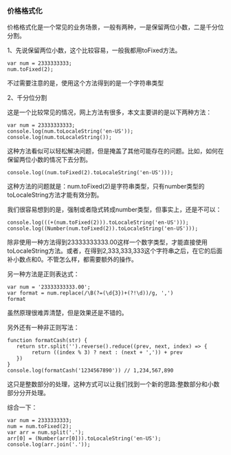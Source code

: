 ### 价格格式化

价格格式化是一个常见的业务场景，一般有两种，一是保留两位小数，二是千分位分割。

1、先说保留两位小数，这个比较容易，一般我都用toFixed方法。

	var num = 2333333333;
	num.toFixed(2);

不过需要注意的是，使用这个方法得到的是一个字符串类型

2、千分位分割

这是一个比较常见的情况，网上方法有很多，本文主要讲的是以下两种方法：

	var num = 23333333333;
	console.log(num.toLocaleString('en-US'));
	console.log(num.toLocaleString());

这种方法看似可以轻松解决问题，但是掩盖了其他可能存在的问题。比如，如何在保留两位小数的情况下去分割。

	console.log((num.toFixed(2).toLocaleString('en-US')));

这种方法的问题就是：num.toFixed(2)是字符串类型，只有number类型的toLocaleString方法才能有效分割。

我们很容易想到的是，强制或者隐式转成number类型，但事实上，还是不可以：

	console.log(((+(num.toFixed(2))).toLocaleString('en-US')));
	console.log((Number(num.toFixed(2)).toLocaleString('en-US')));

除非使用一种方法得到23333333333.00这样一个数字类型，才能直接使用toLocaleString方法。或者，在得到2,333,333,333这个字符串之后，在它的后面补小数点和0。不管怎么样，都需要额外的操作。

另一种方法是正则表达式：
	
	var num = '23333333333.00';
	var format = num.replace(/\B(?=(\d{3})+(?!\d))/g, ',')
	format

虽然原理很难弄清楚，但是效果还是不错的。

另外还有一种非正则写法：

	function formatCash(str) {
       return str.split('').reverse().reduce((prev, next, index) => {
            return ((index % 3) ? next : (next + ',')) + prev
       })
	}
	console.log(formatCash('1234567890')) // 1,234,567,890
	
这只是整数部分的处理，这种方式可以让我们找到一个新的思路:整数部分和小数部分分开处理。

综合一下：

	var num = 2333333333;
	num = num.toFixed(2);
	var arr = num.split('.');
	arr[0] = (Number(arr[0])).toLocaleString('en-US');
	console.log(arr.join('.'));
	
